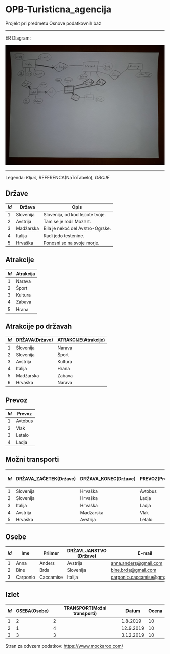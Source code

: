 # OPB-Turisticna_agencija
Projekt pri predmetu Osnove podatkovnih baz 

---
ER Diagram:

![ER Diagram](ERSkica.jpg)  


---
Legenda: *Ključ*, REFERENCA(NaToTabelo), *OBOJE*

## Države
|*Id*|Država| Opis |
|----|----------|-----|
|1|Slovenija| Slovenija, od kod lepote tvoje.|
|2|Avstrija|  Tam se je rodil Mozart.|
|3|Madžarska| Bila je nekoč del Avstro-Ogrske.|
|4|Italija| Radi jedo testenine. |
|5|Hrvaška| Ponosni so na svoje morje.|

## Atrakcije
|*Id*|Atrakcija|
|--|--|
|1|Narava|
|2|Šport|
|3|Kultura|
|4|Zabava|
|5|Hrana|

## Atrakcije po državah
|*Id*| DRŽAVA(Države) | ATRAKCIJE(Atrakcije)|
|--|---|---|
|1|Slovenija|Narava|
|2|Slovenija|Šport|
|3|Avstrija|Kultura|
|4|Italija|Hrana|
|5|Madžarska|Zabava|
|6|Hrvaška|Narava|

## Prevoz
|*Id*|Prevoz|
|--|---|
|1|Avtobus|
|2|Vlak|
|3|Letalo|
|4|Ladja|

## Možni transporti
|*Id*|DRŽAVA_ZAČETEK(Države)|DRŽAVA_KONEC(Države)|PREVOZ(Prevoz)| Trajanje (v urah) | Cena (v evrih)| Ali je možno|
|--|--|--|--|--|--|--|
|1|Slovenija|Hrvaška|Avtobus|2|12|true|
|2|Slovenija|Hrvaška|Ladja|3|35|true|
|3|Italija|Hrvaška|Ladja|3|40|true|
|4|Avstrija|Madžarska|Vlak|1|20|true|
|5|Hrvaška|Avstrija|Letalo|1|50|false|

## Osebe
|*Id*|Ime|Priimer|DRŽAVLJANSTVO (Države)|E-mail|Geslo|
|--|--|--|--|--|--|
|1|Anna|Anders|Avstrija|anna.anders@gmail.com|hCj!5h1A|
|2|Bine|Brda|Slovenija|bine.brda@gmail.com|EggsAndBacon81|
|3|Carponio|Caccamise|Italija|carponio.caccamise@gmail.com|Roma123|

## Izlet
|*Id*|OSEBA(Osebe)|TRANSPORT(Možni transporti)|Datum|Ocena|
|--|--|--|--|--|
|1|2|2|1.8.2019|10|
|2|1|4|12.9.2019|10|
|3|3|3|3.12.2019|10|





Stran za odvzem podatkov: https://www.mockaroo.com/
